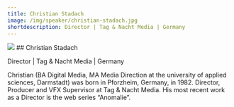 ```yaml
---
title: Christian Stadach
image: /img/speaker/christian-stadach.jpg
shortdescription: Director | Tag & Nacht Media | Germany
---
```

<img src="/img/speaker/christian-stadach.jpg">
## Christian Stadach

Director | Tag & Nacht Media | Germany

Christian (BA Digital Media, MA Media Direction at the university of applied sciences, Darmstadt) was born in Pforzheim, Germany, in 1982. Director, Producer and VFX Supervisor at Tag & Nacht Media. His most recent work as a Director is the web series “Anomalie”.